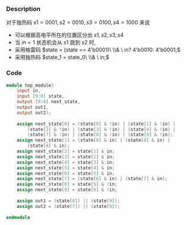 ### Description
对于独热码 $s1 = 0001, s2 = 0010, s3 = 0100, s4 = 1000$ 来说

- 可以根据高电平所在的位置区分出 $s1, s2, s3, s4$
- 当 $in=1$ 状态机会从 $s1$ 跳到 $s2$ 时,
- 采用格雷码 $state = (state == 4'b0001)\  \\& \  in? 4'b0010: 4'b0001;$    
- 采用独热码 $state_1 = state_0\  \\& \ in;$

### Code

``` verilog
module top_module(
    input in,
    input [9:0] state,
    output [9:0] next_state,
    output out1,
    output out2); 
    
    assign next_state[0] = (state[0] & !in) | (state[1] & !in) | 
        (state[2] & !in) | (state[3] & !in) | (state[4] & !in) |
        (state[7] & !in) | (state[8] & !in) | (state[9] & !in);
    assign next_state[1] = (state[0] & in) | (state[8] & in) |
        (state[9] & in);
    assign next_state[2] = state[1] & in;
    assign next_state[3] = state[2] & in;
    assign next_state[4] = state[3] & in;
    assign next_state[5] = state[4] & in;
    assign next_state[6] = state[5] & in;
    assign next_state[7] = (state[6] & in) | (state[7] & in);
    assign next_state[8] = state[5] & !in;
    assign next_state[9] = state[6] & !in;
    
    assign out1 = (state[8]) || (state[9]);
    assign out2 = (state[7]) || (state[9]);
            
endmodule

```
